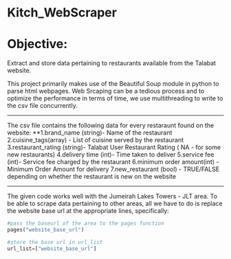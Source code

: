 # Kitch_WebScraper


# Objective:
Extract and store data pertaining to restaurants available from the Talabat website.


This project primarily makes use of the Beautiful Soup module in python to parse html webpages.
Web Srcaping can be a tedious process and to optimize the performance in terms of time, we use multithreading to write to the csv file concurrently.

***

The csv file contains the following data for every restaraunt found on the website:
**1.brand_name (string)- Name of the restaurant 
2.cuisine_tags(array) - List of cuisine served by the restaurant 
3.restaurant_rating (string)- Talabat User Restaurant Rating ( NA - for some new restaurants)
4.delivery time (int)- Time taken to deliver
5.service fee (int)- Service fee charged by the restaurant 
6.minimum order amount(int) - Minimum Order Amount for delivery
7.new_restaurant (bool) - TRUE/FALSE depending on whether the restaurant is new on the website

*** 

The given code works well with the Jumeirah Lakes Towers - JLT area.
To be able to scrape data pertaining to other areas, all we have to do is replace the website base url at the appropriate lines, specifically:

```python 
#pass the baseurl of the area to the pages function
pages("website_base_url") 

#store the base url in url_list
url_list=["website_base_url"]

 ```
